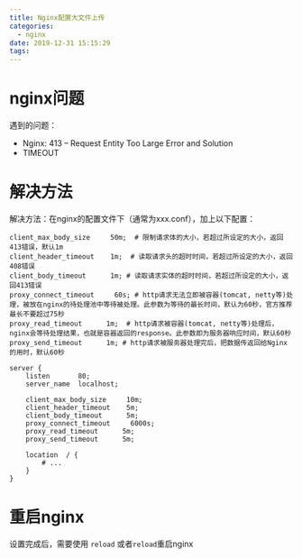 ```yaml
---
title: Nginx配置大文件上传
categories:
  - nginx
date: 2019-12-31 15:15:29
tags:
---
```


# nginx问题
遇到的问题：
- Nginx: 413 – Request Entity Too Large Error and Solution
- TIMEOUT

# 解决方法
解决方法：在nginx的配置文件下（通常为xxx.conf），加上以下配置：

```
client_max_body_size     50m;  # 限制请求体的大小，若超过所设定的大小，返回413错误，默认1m
client_header_timeout    1m;  # 读取请求头的超时时间，若超过所设定的大小，返回408错误
client_body_timeout      1m; # 读取请求实体的超时时间，若超过所设定的大小，返回413错误
proxy_connect_timeout     60s; # http请求无法立即被容器(tomcat, netty等)处理，被放在nginx的待处理池中等待被处理。此参数为等待的最长时间，默认为60秒，官方推荐最长不要超过75秒
proxy_read_timeout      1m;  # http请求被容器(tomcat, netty等)处理后，nginx会等待处理结果，也就是容器返回的response。此参数即为服务器响应时间，默认60秒
proxy_send_timeout      1m; # http请求被服务器处理完后，把数据传返回给Nginx的用时，默认60秒
```

```shell
server {
    listen       80;
    server_name  localhost;
    
	client_max_body_size     10m;
	client_header_timeout    5m;
	client_body_timeout      5m;
	proxy_connect_timeout     6000s;
	proxy_read_timeout      5m;
	proxy_send_timeout      5m;

	location  / {
		# ...
	}
}	
```

# 重启nginx
设置完成后，需要使用 `reload` 或者`reload`重启nginx